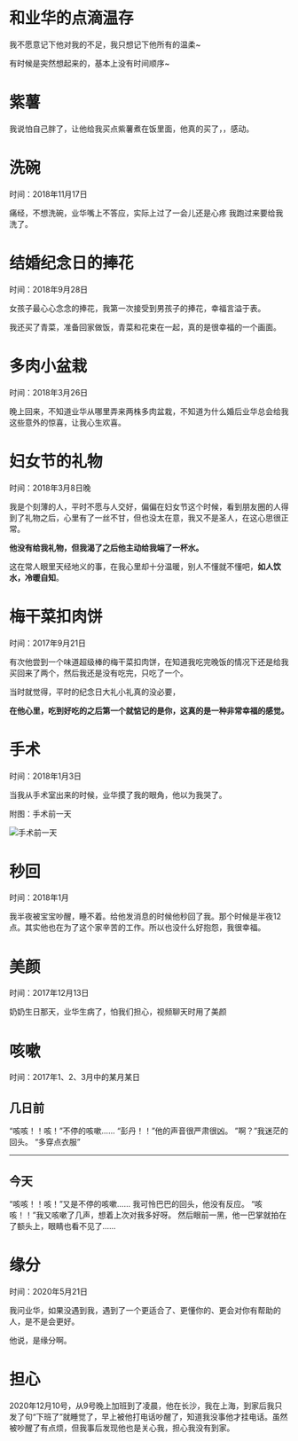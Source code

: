 # 和业华的点滴温存

我不愿意记下他对我的不足，我只想记下他所有的温柔~

有时候是突然想起来的，基本上没有时间顺序~

# 紫薯

我说怕自己胖了，让他给我买点紫薯煮在饭里面，他真的买了，，感动。

# 洗碗

时间：2018年11月17日

痛经，不想洗碗，业华嘴上不答应，实际上过了一会儿还是心疼 我跑过来要给我洗了。

# 结婚纪念日的捧花

时间：2018年9月28日

女孩子最心心念念的捧花，我第一次接受到男孩子的捧花，幸福言溢于表。

我还买了青菜，准备回家做饭，青菜和花束在一起，真的是很幸福的一个画面。


# 多肉小盆栽

时间：2018年3月26日

晚上回来，不知道业华从哪里弄来两株多肉盆栽，不知道为什么婚后业华总会给我这些意外的惊喜，让我心生欢喜。



# 妇女节的礼物

时间：2018年3月8日晚

我是个刻薄的人，平时不愿与人交好，偏偏在妇女节这个时候，看到朋友圈的人得到了礼物之后，心里有了一丝不甘，但也没太在意，我又不是圣人，在这心思很正常。

**他没有给我礼物，但我渴了之后他主动给我端了一杯水。**

这在常人眼里天经地义的事，在我心里却十分温暖，别人不懂就不懂吧，**如人饮水，冷暖自知**。


# 梅干菜扣肉饼

时间：2017年9月21日

有次他尝到一个味道超级棒的梅干菜扣肉饼，在知道我吃完晚饭的情况下还是给我买回来了两个，然后我还是没有吃完，只吃了一个。

当时就觉得，平时的纪念日大礼小礼真的没必要，

**在他心里，吃到好吃的之后第一个就惦记的是你，这真的是一种非常幸福的感觉。**

# 手术

时间：2018年1月3日

当我从手术室出来的时候，业华摸了我的眼角，他以为我哭了。

附图：手术前一天

![手术前一天](https://wx1.sinaimg.cn/mw690/a7b789a9gy1fp6rh23981j20rc11vwpi.jpg)

# 秒回

时间：2018年1月

我半夜被宝宝吵醒，睡不着。给他发消息的时候他秒回了我。那个时候是半夜12点。其实他也在为了这个家辛苦的工作。所以也没什么好抱怨，我很幸福。

# 美颜

时间：2017年12月13日

奶奶生日那天，业华生病了，怕我们担心，视频聊天时用了美颜


# 咳嗽

时间：2017年1、2、3月中的某月某日

## 几日前
“咳咳！！咳！”不停的咳嗽……
“彭丹！！”他的声音很严肃很凶。
”啊？”我迷茫的回头。
“多穿点衣服”

-------

## 今天
“咳咳！！咳！”又是不停的咳嗽……
我可怜巴巴的回头，他没有反应。
“咳咳！！”我又咳嗽了几声，想着上次对我多好呀。
然后眼前一黑，他一巴掌就拍在了额头上，眼睛也看不见了……

# 缘分

时间：2020年5月21日

我问业华，如果没遇到我，遇到了一个更适合了、更懂你的、更会对你有帮助的人，是不是会更好。

他说，是缘分啊。

# 担心

2020年12月10号，从9号晚上加班到了凌晨，他在长沙，我在上海，到家后我只发了句“下班了”就睡觉了，早上被他打电话吵醒了，知道我没事他才挂电话。虽然被吵醒了有点烦，但我事后发现他也是关心我，担心我没有到家。